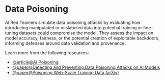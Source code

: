 # Data Poisoning

AI Red Teamers simulate data poisoning attacks by evaluating how introducing manipulated or mislabeled data into potential training or fine-tuning datasets could compromise the model. They assess the impact on model accuracy, fairness, or the potential creation of exploitable backdoors, informing defenses around data validation and provenance.

Learn more from the following resources:

- [@article@AI Poisoning](https://www.aiblade.net/p/ai-poisoning-is-it-really-a-threat)
- [@paper@Detecting and Preventing Data Poisoning Attacks on AI Models](https://arxiv.org/abs/2503.09302)
- [@paper@Poisoning Web-Scale Training Data (arXiv)](https://arxiv.org/abs/2310.12818)
